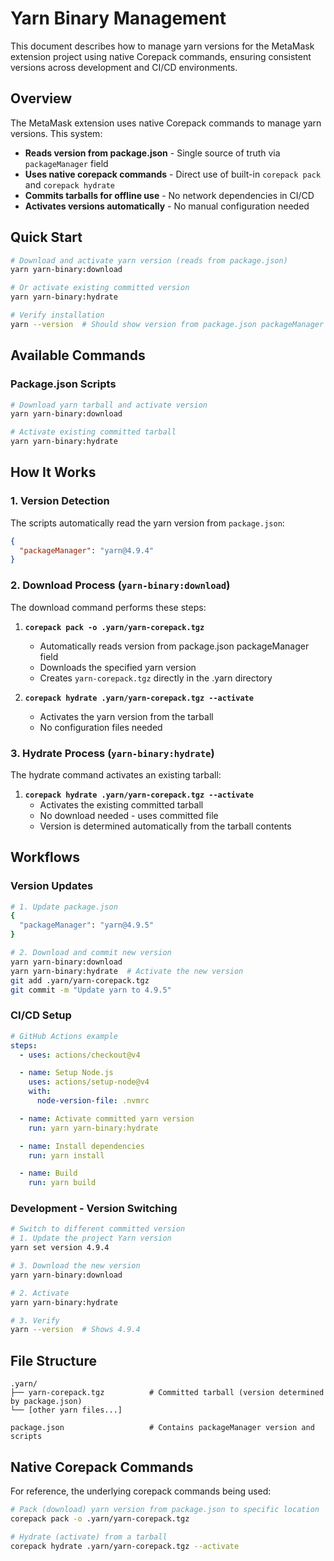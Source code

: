 # Yarn Binary Management

This document describes how to manage yarn versions for the MetaMask extension project using native Corepack commands, ensuring consistent versions across development and CI/CD environments.

## Overview

The MetaMask extension uses native Corepack commands to manage yarn versions. This system:

- **Reads version from package.json** - Single source of truth via `packageManager` field
- **Uses native corepack commands** - Direct use of built-in `corepack pack` and `corepack hydrate`
- **Commits tarballs for offline use** - No network dependencies in CI/CD
- **Activates versions automatically** - No manual configuration needed

## Quick Start

```bash
# Download and activate yarn version (reads from package.json)
yarn yarn-binary:download

# Or activate existing committed version
yarn yarn-binary:hydrate

# Verify installation
yarn --version  # Should show version from package.json packageManager field
```

## Available Commands

### Package.json Scripts

```bash
# Download yarn tarball and activate version
yarn yarn-binary:download

# Activate existing committed tarball
yarn yarn-binary:hydrate
```

## How It Works

### 1. Version Detection

The scripts automatically read the yarn version from `package.json`:

```json
{
  "packageManager": "yarn@4.9.4"
}
```

### 2. Download Process (`yarn-binary:download`)

The download command performs these steps:

1. **`corepack pack -o .yarn/yarn-corepack.tgz`**
   - Automatically reads version from package.json packageManager field
   - Downloads the specified yarn version
   - Creates `yarn-corepack.tgz` directly in the .yarn directory

2. **`corepack hydrate .yarn/yarn-corepack.tgz --activate`**
   - Activates the yarn version from the tarball
   - No configuration files needed

### 3. Hydrate Process (`yarn-binary:hydrate`)

The hydrate command activates an existing tarball:

1. **`corepack hydrate .yarn/yarn-corepack.tgz --activate`**
   - Activates the existing committed tarball
   - No download needed - uses committed file
   - Version is determined automatically from the tarball contents

## Workflows

### Version Updates

```bash
# 1. Update package.json
{
  "packageManager": "yarn@4.9.5"
}

# 2. Download and commit new version
yarn yarn-binary:download
yarn yarn-binary:hydrate  # Activate the new version
git add .yarn/yarn-corepack.tgz
git commit -m "Update yarn to 4.9.5"
```

### CI/CD Setup

```yaml
# GitHub Actions example
steps:
  - uses: actions/checkout@v4

  - name: Setup Node.js
    uses: actions/setup-node@v4
    with:
      node-version-file: .nvmrc

  - name: Activate committed yarn version
    run: yarn yarn-binary:hydrate

  - name: Install dependencies
    run: yarn install

  - name: Build
    run: yarn build
```

### Development - Version Switching

```bash
# Switch to different committed version
# 1. Update the project Yarn version
yarn set version 4.9.4

# 3. Download the new version
yarn yarn-binary:download

# 2. Activate
yarn yarn-binary:hydrate

# 3. Verify
yarn --version  # Shows 4.9.4
```

## File Structure

```text
.yarn/
├── yarn-corepack.tgz          # Committed tarball (version determined by package.json)
└── [other yarn files...]

package.json                   # Contains packageManager version and scripts
```

## Native Corepack Commands

For reference, the underlying corepack commands being used:

```bash
# Pack (download) yarn version from package.json to specific location
corepack pack -o .yarn/yarn-corepack.tgz

# Hydrate (activate) from a tarball
corepack hydrate .yarn/yarn-corepack.tgz --activate
```
